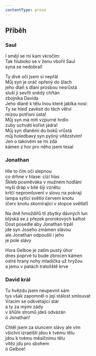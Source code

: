 ```yaml
---
contentType: prose
---
```


## Příběh

### Saul

I smějí se mi kam vkročím:  
Tak hluboko se v ženu vbořil Saul  
syna se nedobral!

Ty divé oči jsem si nepřál  
Můj syn je oráč opřený do šlach  
jeho dlaň s dlaní prosbou nesrůstá  
sluší jí sevřít snědý chřtán  
zbojníka Davida  
Jeho dlaně k tělu lnou které jablka nosí:  
Ty se hleď zavěsit do těch větví  
mízou potřísni ústa!  
Můj syn má míti vzpurné hrdlo  
zuby uchvátí kořist jádra!  
Můj syn dlaněmi do boků vrůstá  
můj holedbavý syn pyšný vítězstvím!  
Jen o takovém se mi zdá  
kámen z hor pro něho jsem tesal

### Jonathan

Hle to čím oči slepnou  
co drhne v hlase: cizí hlas  
Škleb posměváka v mužném hodlání  
myší dráp v bílé šíji vznětu  
krtčí nepromluvení v slovu na pokraji  
lampa sytící světlo červem knotu  
(červ knotu skomírající v stopce světla!)

Na dně hmoždířů tlí zbytky dávných lun  
blýská se z přezek prorokových kalhot  
Dost posedle aby Jonathan trpěl  
jde syn Joseho zmámen slávou  
ale Jonathan odpouští i jeho  
je pole slávy

Hora Gelboe je zatím pustý úhor  
dnes poprvé tu bude zbrocen kámen  
ostré hrany nohy mladíčka už hryžou  
a jemu v patách tratoliště krve

### David král

Tu hvězdu jsem neupevnil sám  
tys však zapomněl o její stálost smlouvat  
Vracím se odkvétající stár  
a ty za mými zády  
v šňůře stromů jdeš odvázán  
ó Jonathan!

Chtěl jsem za sluncem slávy ale vím  
všichni izraelští jdou k tvému tělu  
jdou k tvému měsíčnímu tělu  
vítěz jdu pro sbohem  
ó Gelboe!

